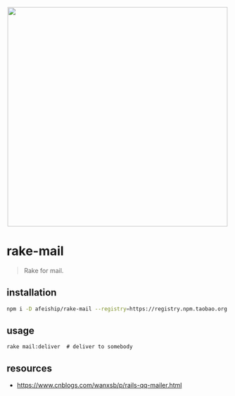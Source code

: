 <p align="center">
  <a href="https://github.com/afeiship/rake-mail">
    <img width="500" src="http://ww2.sinaimg.cn/large/006tNc79gy1g4jm7ivt9ej30sa0xyjyk.jpg">
  </a>
</p>

# rake-mail
> Rake for mail.

## installation
```bash
npm i -D afeiship/rake-mail --registry=https://registry.npm.taobao.org
```

## usage
~~~
rake mail:deliver  # deliver to somebody
~~~

## resources
- https://www.cnblogs.com/wanxsb/p/rails-qq-mailer.html